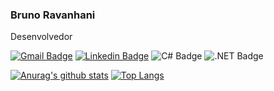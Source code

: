 ### Bruno Ravanhani
Desenvolvedor

[![Gmail Badge](https://img.shields.io/badge/Gmail-D14836?style=for-the-badge&logo=gmail&logoColor=white&link=mailto:bruno.ravanhanif@gmail.com)](mailto:bruno.ravanhanif@gmail.com) [![Linkedin Badge](https://img.shields.io/badge/LinkedIn-0077B5?style=for-the-badge&logo=linkedin&logoColor=white)](https://www.linkedin.com/in/bruno-ferreira-ravanhani-01440691/) ![C# Badge](https://img.shields.io/badge/C%23-239120?style=for-the-badge&logo=c-sharp&logoColor=white) ![.NET Badge](https://img.shields.io/badge/.NET-5C2D91?style=for-the-badge&logo=.net&logoColor=white)


[![Anurag's github stats](https://github-readme-stats.vercel.app/api?username=brunoravanhani)](https://github.com/anuraghazra/github-readme-stats)
[![Top Langs](https://github-readme-stats.vercel.app/api/top-langs/?username=brunoravanhani&layout=compact)](https://github.com/anuraghazra/github-readme-stats)
